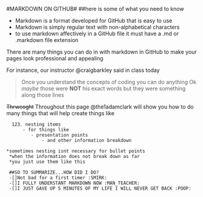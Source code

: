 #MARKDOWN ON GITHUB#
  ##here is some of what you need to know
  * Markdown is a format developed for GitHub that is easy to use
  * Markdown is simply regular text with non-alphabetical characters 
  * to use markdown affectively in a GitHub file it must have a .md or .markdown file extension
  
  There are many things you can do in with markdown in GitHub to make your pages look professional and appealing
  
  For instance, our instructor @craigbarkley said in class today
  >Once you understand the concepts of coding you can do anything
  Ok _maybe_ those were __NOT__ his exact words but they were something along those lines
  
  ~~Thrweoght~~ Throughout this page @the1adamclark will show you how to do many things that will help
  create things like
  
      123. nesting items
          - for things like 
             - presentation points
                 - and other information breakdown
                 
    *sometimes nesting isnt necessary for bullet points
     *when the information does not break down as far
     *you just use them like this
     
     ##SO TO SUMMARIZE...HOW DID I DO?
     -[]Not bad for a first timer :SMIRK:
     -[]I FULLY UNDERSTANT MARKDOWN NOW :MAN_TEACHER:
     -[]I JUST GAVE UP 5 MINUTES OF MY LIFE I WILL NEVER GET BACK :POOP:
     
     
 
  
  
